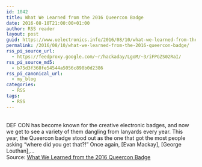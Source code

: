 ```yaml
---
id: 1042
title: What We Learned from the 2016 Queercon Badge
date: 2016-08-10T21:00:00+01:00
author: RSS reader
layout: post
guid: https://www.uelectronics.info/2016/08/10/what-we-learned-from-the-2016-queercon-badge/
permalink: /2016/08/10/what-we-learned-from-the-2016-queercon-badge/
rss_pi_source_url:
  - https://feedproxy.google.com/~r/hackaday/LgoM/~3/iFPGZS02RaI/
rss_pi_source_md5:
  - b75d3f368fe54544a5056c898b0d2386
rss_pi_canonical_url:
  - my_blog
categories:
  - RSS
tags:
  - RSS
---
```

&#013;  
DEF CON has become known for the creative electronic badges, and now we get to see a variety of them dangling from lanyards every year. This year, the Queercon badge stood out as the one that got the most people asking “where did you get that?!” Once again, [Evan Mackay], [George Louthan],…&#013;  
Source: <a href="https://feedproxy.google.com/~r/hackaday/LgoM/~3/iFPGZS02RaI/" target="_blank">What We Learned from the 2016 Queercon Badge</a>